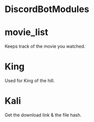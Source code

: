# DiscordBotModules


# movie_list
Keeps track of the movie you watched.

# King
Used for King of the hill. 

# Kali
Get the download link & the file hash.
